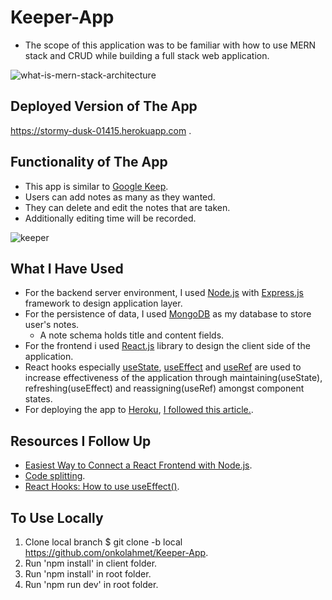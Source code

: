 # Keeper-App
- The scope of this application was to be familiar with how to use MERN stack and CRUD while building a full stack web application.

![what-is-mern-stack-architecture](https://user-images.githubusercontent.com/62245004/98396310-99937000-206e-11eb-9ad1-4799d58e8699.png)

 
## Deployed Version of The App
https://stormy-dusk-01415.herokuapp.com .

## Functionality of The App
- This app is similar to [Google Keep](https://keep.google.com). 
- Users can add notes as many as they wanted.
- They can delete and edit the notes that are taken.
- Additionally editing time will be recorded.

![keeper](https://user-images.githubusercontent.com/62245004/98396762-4b32a100-206f-11eb-8cd3-99c85f3d452c.png)

## What I Have Used
- For the backend server environment, I used [Node.js](https://nodejs.org) with [Express.js](https://expressjs.com) framework to design application layer.
- For the persistence of data, I used [MongoDB](https://www.mongodb.com) as my database to store user's notes.
  - A note schema holds title and content fields.
- For the frontend i used [React.js](https://en.reactjs.org) library to design the client side of the application.
- React hooks especially [useState](https://en.reactjs.org/docs/hooks-reference.html#usestate), [useEffect](https://en.reactjs.org/docs/hooks-reference.html#useeffect) and [useRef](https://en.reactjs.org/docs/hooks-reference.html#useref) are used to increase effectiveness of the application through maintaining(useState), refreshing(useEffect) and reassigning(useRef) amongst component states.
- For deploying the app to [Heroku](https://devcenter.heroku.com), [I followed this article.](https://www.freecodecamp.org/news/deploying-a-mern-application-using-mongodb-atlas-to-heroku).

## Resources I Follow Up
- [Easiest Way to Connect a React Frontend with Node.js](https://medium.com/zero-equals-false/how-to-connect-a-react-frontend-with-node-js-bccb1fb7e2bb).
- [Code splitting](https://en.reactjs.org/docs/code-splitting.html).
- [React Hooks: How to use useEffect()](https://medium.com/javascript-in-plain-english/react-hooks-how-to-use-useeffect-ecea3e90d84f).

## To Use Locally
1. Clone local branch $ git clone -b local https://github.com/onkolahmet/Keeper-App.
2. Run 'npm install' in client folder. 
3. Run 'npm install' in root folder.
4. Run 'npm run dev' in root folder.

